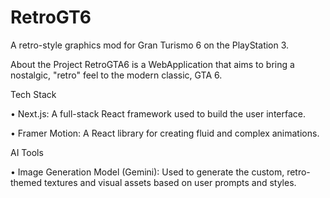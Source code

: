 # RetroGT6

A retro-style graphics mod for Gran Turismo 6 on the PlayStation 3.

About the Project
RetroGTA6 is a WebApplication that aims to bring a nostalgic, "retro" feel to the modern classic, GTA 6.


Tech Stack

•	Next.js: A full-stack React framework used to build the user interface.

•	Framer Motion: A React library for creating fluid and complex animations.

AI Tools

•	Image Generation Model (Gemini): Used to generate the custom, retro-themed textures and visual assets based on user prompts and styles.



